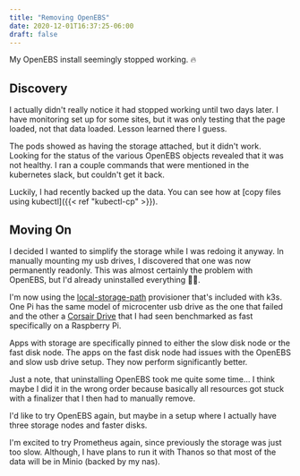 ```yaml
---
title: "Removing OpenEBS"
date: 2020-12-01T16:37:25-06:00
draft: false
---
```


My OpenEBS install seemingly stopped working. 🔥

<!--more-->

## Discovery
I actually didn't really notice it had stopped working until two days later. I have monitoring set up for some sites, but it was only testing that the page loaded, not that data loaded. Lesson learned there I guess.

The pods showed as having the storage attached, but it didn't work. Looking for the status of the various OpenEBS objects revealed that it was not healthy. I ran a couple commands that were mentioned in the kubernetes slack, but couldn't get it back.

Luckily, I had recently backed up the data. You can see how at [copy files using kubectl]({{< ref "kubectl-cp" >}}).

## Moving On
I decided I wanted to simplify the storage while I was redoing it anyway. In manually mounting my usb drives, I discovered that one was now permanently readonly. This was almost certainly the problem with OpenEBS, but I'd already uninstalled everything 🤷‍♂️.

I'm now using the [local-storage-path](https://github.com/rancher/local-path-provisioner) provisioner that's included with k3s. One Pi has the same model of microcenter usb drive as the one that failed and the other a [Corsair Drive](https://kit.co/kasuboski/homelab/corsair-flash-voyage) that I had seen benchmarked as fast specifically on a Raspberry Pi.

Apps with storage are specifically pinned to either the slow disk node or the fast disk node. The apps on the fast disk node had issues with the OpenEBS and slow usb drive setup. They now perform significantly better.

Just a note, that uninstalling OpenEBS took me quite some time... I think maybe I did it in the wrong order because basically all resources got stuck with a finalizer that I then had to manually remove.

I'd like to try OpenEBS again, but maybe in a setup where I actually have three storage nodes and faster disks.

I'm excited to try Prometheus again, since previously the storage was just too slow. Although, I have plans to run it with Thanos so that most of the data will be in Minio (backed by my nas).
